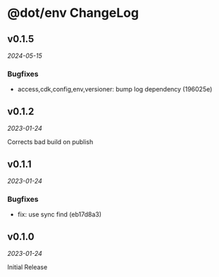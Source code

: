 # @dot/env ChangeLog

## v0.1.5

_2024-05-15_

### Bugfixes

- access,cdk,config,env,versioner: bump log dependency (196025e)

## v0.1.2

_2023-01-24_

Corrects bad build on publish

## v0.1.1

_2023-01-24_

### Bugfixes

- fix: use sync find (eb17d8a3)

## v0.1.0

_2023-01-24_

Initial Release
